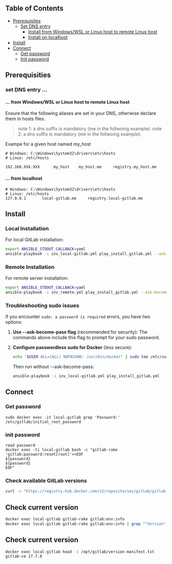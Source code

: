 ## Table of Contents
- [Prerequisites](#prerequisities)
  - [Set DNS entry](#set-dns-entry)
    - [Install from Windows/WSL or Linux host to remote Linux host](#install-from-windowswsl-or-linux-host-to-remote-linux-host)
    - [Install on localhost](#install-on-localhost)
- [Install](#install)
- [Connect](#connect)
  - [Get password](#get-password)
  - [Init password](#init-password)

## Prerequisities

### set DNS entry ...
#### ... from Windows/WSL or Linux host to remote Linux host

Ensure that the following aliases are set in your DNS, otherwise declare them in hosts files.
  > note 1: a dns suffix is mandatory (me in the follwoing example):
  > note 2: a dns suffix is mandatory (me in the follwoing example):

Exampe for a given host named my_host
```
# Windows: C:\Windows\System32\drivers\etc\hosts
# Linux: /etc/hosts

192.168.XXX.XXX      my_host    my_host.me     registry.my_host.me
```

#### ... from  localhost


```
# Windows: C:\Windows\System32\drivers\etc\hosts
# Linux: /etc/hosts
127.0.0.1       local-gitlab.me     registry.local-gitlab.me
```

## Install

### Local Installation

For local GitLab installation:

```bash
export ANSIBLE_STDOUT_CALLBACK=yaml
ansible-playbook -i inv_local-gitlab.yml play_install_gitlab.yml --ask-become-pass
```

### Remote Installation

For remote server installation:

```bash
export ANSIBLE_STDOUT_CALLBACK=yaml
ansible-playbook -i inv_remote.yml play_install_gitlab.yml --ask-become-pass
```

### Troubleshooting sudo issues

If you encounter `sudo: a password is required` errors, you have two options:

1. **Use --ask-become-pass flag** (recommended for security):
   The commands above include this flag to prompt for your sudo password.

2. **Configure passwordless sudo for Docker** (less secure):
   ```bash
   echo "$USER ALL=(ALL) NOPASSWD: /usr/bin/docker" | sudo tee /etc/sudoers.d/docker-nopasswd
   ```
   Then run without --ask-become-pass:
   ```bash
   ansible-playbook -i inv_local-gitlab.yml play_install_gitlab.yml
   ```


## Connect
### Get password
```
sudo docker exec -it local-gitlab grep 'Password:' /etc/gitlab/initial_root_password
```

### init password
```
read password
docker exec -ti local-gitlab bash -c "gitlab-rake 'gitlab:password:reset[root]'<<EOF
${password}
${password}
EOF"
```

### Check available GitLab versions
```bash
curl -s "https://registry.hub.docker.com/v2/repositories/gitlab/gitlab-ce/tags/?page_size=10" | grep -o '"name":"[^"]*"' | head -10
```

## Check current version
```bash
docker exec local-gitlab gitlab-rake gitlab:env:info
docker exec local-gitlab gitlab-rake gitlab:env:info | grep "^Version" | head -1
```

## Check current version
```bash
docker exec local-gitlab head -1 /opt/gitlab/version-manifest.txt
gitlab-ce 17.7.0
```
